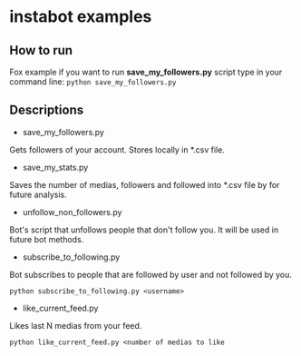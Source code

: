 # instabot examples

## How to run
Fox example if you want to run __save_my_followers.py__ script type in your command line:
`python save_my_followers.py`

## Descriptions
* save_my_followers.py

Gets followers of your account. Stores locally in *.csv file.

* save_my_stats.py

Saves the number of medias, followers and followed into *.csv file by for future analysis.

* unfollow_non_followers.py

Bot's script that unfollows people that don't follow you. It will be used in future bot methods.

* subscribe_to_following.py

Bot subscribes to people that are followed by user and not followed by you.

``python subscribe_to_following.py <username>``

* like_current_feed.py

Likes last N medias from your feed.

``python like_current_feed.py <number of medias to like``
